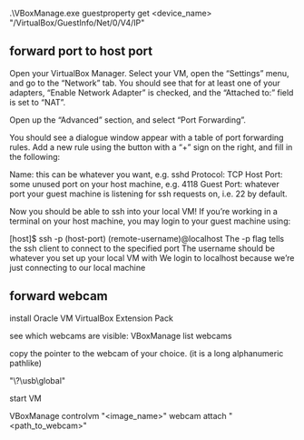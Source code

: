 .\VBoxManage.exe guestproperty get <device_name> "/VirtualBox/GuestInfo/Net/0/V4/IP"

## forward port to host port


Open your VirtualBox Manager. Select your VM, open the “Settings” menu, and go to the “Network” tab. You should see that for at least one of your adapters, “Enable Network Adapter” is checked, and the “Attached to:” field is set to “NAT”.

Open up the “Advanced” section, and select “Port Forwarding”.

You should see a dialogue window appear with a table of port forwarding rules. Add a new rule using the button with a “+” sign on the right, and fill in the following:

Name: this can be whatever you want, e.g. sshd
Protocol: TCP
Host Port: some unused port on your host machine, e.g. 4118
Guest Port: whatever port your guest machine is listening for ssh requests on, i.e. 22 by default.

Now you should be able to ssh into your local VM! If you’re working in a terminal on your host machine, you may login to your guest machine using:

[host]$ ssh -p (host-port) (remote-username)@localhost
The -p flag tells the ssh client to connect to the specified port
The username should be whatever you set up your local VM with
We login to localhost because we’re just connecting to our local machine


## forward webcam

install Oracle VM VirtualBox Extension Pack

see which webcams are visible:  VBoxManage list webcams

copy the pointer to the webcam of your choice. (it is a long alphanumeric pathlike)

"\\?\usb<GUID>\global"

start VM

VBoxManage controlvm "<image_name>" webcam attach "<path_to_webcam>"

